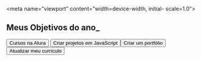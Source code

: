 <!DOCTYPE html>
<html lang=”pt-br”>
<head>
<meta charset=”UTF-8”>

<meta name=”viewport” content=”width=device-width, initial-
scale=1.0”>

<title>Meus objetivos do ano</title>
</head> <meta charset=”UTF-8”>
<meta name=”viewport” content=”width=device-width,
initial-scale=1.0”>
<title>Meus objetivos do ano</title>
<link rel=”stylesheet” href=”style.css”>
</head>
<body> 
    <section class=”conteudo-principal”></section>
    <h2 class=”titulo-principal”>Meus Objetivos do ano_</h2>
    <button class=”botao”>Cursos na Alura</button>
<button class=”botao”>Criar projetos em JavaScript
<button class=”botao”>Criar um portfólio</button>
<button class=”botao”>Atualizar meu currículo</button>
</div>
    </body>
</body>
</html>
